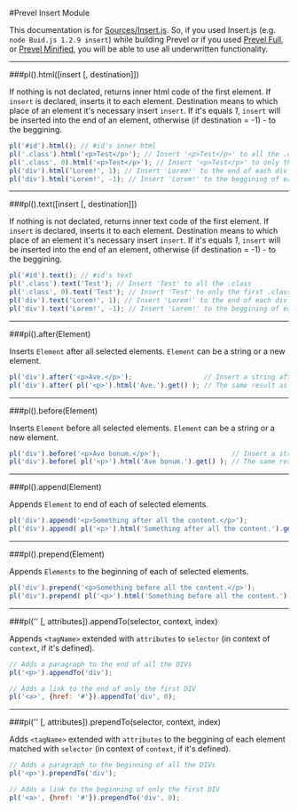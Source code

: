 #Prevel Insert Module

This documentation is for [Sources/Insert.js](https://github.com/chernikovalexey/Prevel/blob/master/Sources/Insert.js). So, if you used Insert.js (e.g. `node Buid.js 1.2.9 insert`) while building Prevel or if you used [Prevel Full](https://github.com/chernikovalexey/Prevel/blob/master/prevel-full.js), or [Prevel Minified](https://github.com/chernikovalexey/Prevel/blob/master/prevel-min.js), you will be able to use all underwritten functionality.

---

###pl().html([insert [, destination]])

If nothing is not declated, returns inner html code of the first element. 
If `insert` is declared, inserts it to each element. 
Destination means to which place of an element it's necessary insert `insert`. 
If it's equals _1_, `insert` will be inserted into the end of an element, 
otherwise (if destination = -1) - to the beggining.

  ```javascript
  pl('#id').html(); // #id's inner html
  pl('.class').html('<p>Test</p>'); // Insert '<p>Test</p>' to all the .class
  pl('.class', 0).html('<p>Test</p>'); // Insert '<p>Test</p>' to only the first .class
  pl('div').html('Lorem!', 1); // Insert 'Lorem!' to the end of each div
  pl('div').html('Lorem!', -1); // Insert 'Lorem!' to the beggining of each div
  ```
  
---

###pl().text([insert [, destination]])

If nothing is not declated, returns inner text code of the first element. 
If `insert` is declared, inserts it to each element. 
Destination means to which place of an element it's necessary insert `insert`. 
If it's equals _1_, `insert` will be inserted into the end of an element, 
otherwise (if destination = -1) - to the beggining.

  ```javascript
  pl('#id').text(); // #id's text
  pl('.class').text('Test'); // Insert 'Test' to all the .class
  pl('.class', 0).text('Test'); // Insert 'Test' to only the first .class
  pl('div').text('Lorem!', 1); // Insert 'Lorem!' to the end of each div
  pl('div').text('Lorem!', -1); // Insert 'Lorem!' to the beggining of each div
  ```
  
---

###pl().after(Element)

Inserts `Element` after all selected elements. `Element` can be a string or a new element.

  ```javascript
  pl('div').after('<p>Ave.</p>');                  // Insert a string after all the DIVs
  pl('div').after( pl('<p>').html('Ave.').get() ); // The same result as in upper example
  ```
  
---

###pl().before(Element)

Inserts `Element` before all selected elements. `Element` can be a string or a new element.

  ```javascript
  pl('div').before('<p>Ave bonum.</p>');                  // Insert a string before all the DIVs
  pl('div').before( pl('<p>').html('Ave bonum.').get() ); // The same result as in upper example
  ```
  
---

###pl().append(Element)

Appends `Element` to end of each of selected elements.

  ```javascript
  pl('div').append('<p>Something after all the content.</p>');
  pl('div').append( pl('<p>').html('Something after all the content.').get() ); // The same result
  ```

---

###pl().prepend(Element)

Appends `Elements` to the beginning of each of selected elements.

  ```javascript
  pl('div').prepend('<p>Something before all the content.</p>');
  pl('div').prepend( pl('<p>').html('Something before all the content.').get() ); // The same result
  ```
  
---

###pl('<tagName>' [, attributes]).appendTo(selector, context, index)

Appends `<tagName>` extended with `attributes` to `selector` (in context of `context`, if it's defined).

  ```javascript
  // Adds a paragraph to the end of all the DIVs
  pl('<p>').appendTo('div');
  
  // Adds a link to the end of only the first DIV
  pl('<a>', {href: '#'}).appendTo('div', 0);
  ```

---

###pl('<tagName>' [, attributes]).prependTo(selector, context, index)

Adds `<tagName>` extended with `attributes` to the beggining of each element matched with `selector` 
(in context of `context`, if it's defined).

  ```javascript
  // Adds a paragraph to the beginning of all the DIVs
  pl('<p>').prependTo('div');
  
  // Adds a link to the beginning of only the first DIV
  pl('<a>', {href: '#'}).prependTo('div', 0);
  ```